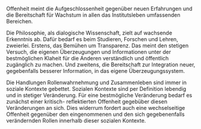Offenheit meint die Aufgeschlossenheit gegenüber neuen Erfahrungen und die Bereitschaft für Wachstum in allen das Institutsleben umfassenden Bereichen.

Die Philosophie, als dialogische Wissenschaft, zielt auf wachsende Erkenntnis ab. Dafür bedarf es beim Studieren, Forschen und Lehren, zweierlei. Erstens, das Bemühen um Transparenz. Das meint den stetigen Versuch, die eigenen Überzeugungen und Informationen unter der bestmöglichen Klaheit für die Anderen verständlich und öffentlich zugänglich zu machen. Und zweitens, die Bereitschaft zur Integration neuer, gegebenfalls besserer Information, in das eigene Überzeugungssystem.

Die Handlungen Rollenwahrnehmung und Zusammenleben sind immer in soziale Kontexte gebettet. Sozialen Kontexte sind per Definition lebendig und in stetiger Veränderung. Für eine bestmögliche Veränderung bedarf es zunächst einer kritisch- reflektierten Offenheit gegebüber diesen Veränderungen an sich. Dies widerrum fordert auch eine wechselseitige Offenheit gegenüber den eingenommenen und den sich gegebenenfalls verändernden Rollen innerhalb dieser sozialen Kontexte. 
